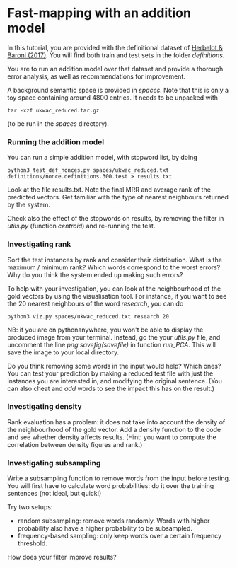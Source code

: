 # Fast-mapping with an addition model

In this tutorial, you are provided with the definitional dataset of [Herbelot & Baroni (2017)](http://aurelieherbelot.net/resources/papers/emnlp2017_final.pdf). You will find both train and test sets in the folder *definitions*.

You are to run an addition model over that dataset and provide a thorough error analysis, as well as recommendations for improvement.

A background semantic space is provided in *spaces*. Note that this is only a toy space containing around 4800 entries. It needs to be unpacked with

`tar -xzf ukwac_reduced.tar.gz`

(to be run in the *spaces* directory).


### Running the addition model

You can run a simple addition model, with stopword list, by doing

`python3 test_def_nonces.py spaces/ukwac_reduced.txt definitions/nonce.definitions.300.test > results.txt`

Look at the file results.txt. Note the final MRR and average rank of the predicted vectors. Get familiar with the type of nearest neighbours returned by the system.

Check also the effect of the stopwords on results, by removing the filter in *utils.py* (function *centroid*) and re-running the test.


### Investigating rank

Sort the test instances by rank and consider their distribution. What is the maximum / minimum rank? Which words correspond to the worst errors? Why do you think the system ended up making such errors?

To help with your investigation, you can look at the neighbourhood of the gold vectors by using the visualisation tool. For instance, if you want to see the 20 nearest neighbours of the word *research*, you can do

`python3 viz.py spaces/ukwac_reduced.txt research 20`

NB: if you are on pythonanywhere, you won't be able to display the produced image from your terminal. Instead, go the your *utils.py* file, and uncomment the line *png.savefig(savefile)* in function *run_PCA*. This will save the image to your local directory.

Do you think removing some words in the input would help? Which ones? You can test your prediction by making a reduced test file with just the instances you are interested in, and modifying the original sentence. (You can also cheat and *add* words to see the impact this has on the result.)


### Investigating density

Rank evaluation has a problem: it does not take into account the density of the neighbourhood of the gold vector. Add a density function to the code and see whether density affects results. (Hint: you want to compute the correlation between density figures and rank.)


### Investigating subsampling

Write a subsampling function to remove words from the input before testing. You will first have to calculate word probabilities: do it over the training sentences (not ideal, but quick!) 

Try two setups:

* random subsampling: remove words randomly. Words with higher probability also have a higher probability to be subsampled.
* frequency-based sampling: only keep words over a certain frequency threshold.

How does your filter improve results?

